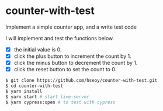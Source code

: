 # counter-with-test

Implement a simple counter app, and a write test code

I will implement and test the functions below.

- [x] the initial value is 0.
- [x] click the plus button to increment the count by 1.
- [x] click the minus button to decrement the count by 1.
- [x] click the reset button to set the count to 0.

```bash
$ git clone https://github.com/hseoy/counter-with-test.git
$ cd counter-with-test
$ yarn install
$ yarn start # start live-server
$ yarn cypress:open # to test with cypress
```
